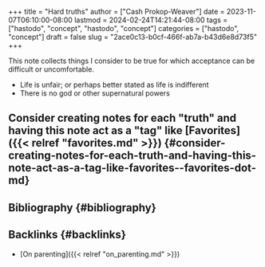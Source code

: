 +++
title = "Hard truths"
author = ["Cash Prokop-Weaver"]
date = 2023-11-07T06:10:00-08:00
lastmod = 2024-02-24T14:21:44-08:00
tags = ["hastodo", "concept", "hastodo", "concept"]
categories = ["hastodo", "concept"]
draft = false
slug = "2ace0c13-b0cf-466f-ab7a-b43d6e8d73f5"
+++

This note collects things I consider to be true for which acceptance can be difficult or uncomfortable.

-   Life is unfair; or perhaps better stated as life is indifferent
-   There is no god or other supernatural powers


## Consider creating notes for each "truth" and having this note act as a "tag" like [Favorites]({{< relref "favorites.md" >}}) {#consider-creating-notes-for-each-truth-and-having-this-note-act-as-a-tag-like-favorites--favorites-dot-md}


## Bibliography {#bibliography}

<style>.csl-entry{text-indent: -1.5em; margin-left: 1.5em;}</style><div class="csl-bib-body">
</div>


## Backlinks {#backlinks}

-   [On parenting]({{< relref "on_parenting.md" >}})
